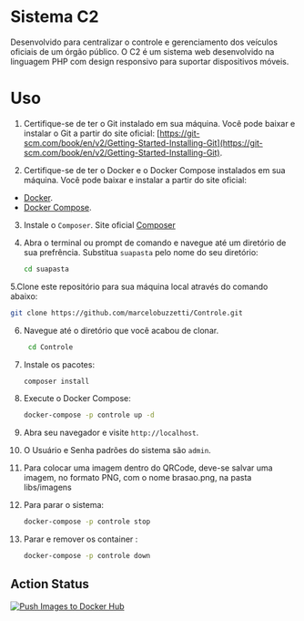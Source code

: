 # Sistema C2

Desenvolvido para centralizar o controle e gerenciamento dos veículos oficiais de um órgão público. O C2 é um sistema web desenvolvido na linguagem PHP com design responsivo para suportar dispositivos móveis.

# Uso

1. Certifique-se de ter o Git instalado em sua máquina. Você pode baixar e instalar o Git a partir do site oficial: [https://git-scm.com/book/en/v2/Getting-Started-Installing-Git](https://git-scm.com/book/en/v2/Getting-Started-Installing-Git).

2. Certifique-se de ter o Docker e o Docker Compose instalados em sua máquina. Você pode baixar e instalar a partir do site oficial: 
- [Docker](https://docs.docker.com/get-docker/).
- [Docker Compose](https://docs.docker.com/compose/install/).

3. Instale o `Composer`. Site oficial [Composer](https://getcomposer.org/doc/00-intro.md)

4. Abra o terminal ou prompt de comando e navegue até um diretório de sua prefrência. Substitua `suapasta` pelo nome do seu diretório:
   ```bash
   cd suapasta
   ```

5.Clone este repositório para sua máquina local através do comando abaixo:
```bash
git clone https://github.com/marcelobuzzetti/Controle.git
```

6. Navegue até o diretório que você acabou de clonar.

   ```bash
    cd Controle
   ```

7. Instale os pacotes:
    ```bash
    composer install
    ```

8. Execute o Docker Compose:
    ```bash
    docker-compose -p controle up -d
    ```

9. Abra seu navegador e visite `http://localhost`.

10. O Usuário e Senha padrões do sistema são `admin`.

11. Para colocar uma imagem dentro do QRCode, deve-se salvar uma imagem, no formato PNG, com o nome brasao.png, na pasta libs/imagens

12. Para parar o sistema:
    ```bash
    docker-compose -p controle stop
    ```
    
13. Parar e remover os container :
    ```bash
    docker-compose -p controle down
    ```

## Action Status

[![Push Images to Docker Hub](https://github.com/marcelobuzzetti/Controle/actions/workflows/main.yml/badge.svg)](https://github.com/marcelobuzzetti/Controle/actions/workflows/main.yml)